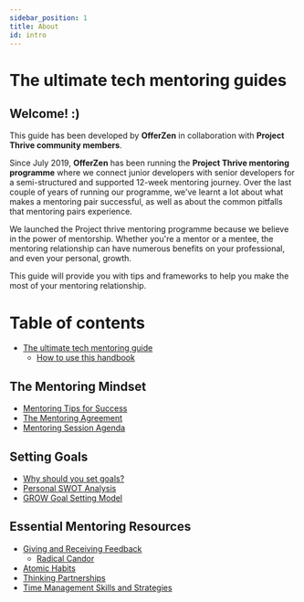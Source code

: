 ```yaml
---
sidebar_position: 1
title: About
id: intro
---
```


# The ultimate tech mentoring guides

## Welcome! :)

This guide has been developed by **OfferZen** in collaboration with **Project Thrive community members**.&#x20;

Since July 2019, **OfferZen** has been running the **Project Thrive mentoring programme** where we connect junior developers with senior developers for a semi-structured and supported 12-week mentoring journey. Over the last couple of years of running our programme, we've learnt a lot about what makes a mentoring pair successful, as well as about the common pitfalls that mentoring pairs experience.

We launched the Project thrive mentoring programme because we believe in the power of mentorship. Whether you're a mentor or a mentee, the mentoring relationship can have numerous benefits on your professional, and even your personal, growth.&#x20;

This guide will provide you with tips and frameworks to help you make the most of your mentoring relationship.

# Table of contents

* [The ultimate tech mentoring guide](/intro.md)
  * [How to use this handbook](/how-to-use-this-handbook.md)

## The Mentoring Mindset

* [Mentoring Tips for Success](the-mentoring-mindset/mentoring-tips-for-success.md)
* [The Mentoring Agreement](the-mentoring-mindset/the-mentoring-agreement.md)
* [Mentoring Session Agenda](the-mentoring-mindset/mentoring-session-agenda.md)

## Setting Goals

* [Why should you set goals?](setting-goals/why-should-you-set-goals.md)
* [Personal SWOT Analysis](setting-goals/personal-swot-analysis.md)
* [GROW Goal Setting Model](setting-goals/grow-goal-setting-model.md)

## Essential Mentoring Resources

* [Giving and Receiving Feedback](essential-mentoring-resources/giving-and-receiving-feedback/README.md)
  * [Radical Candor](essential-mentoring-resources/giving-and-receiving-feedback/radical-candor.md)
* [Atomic Habits](essential-mentoring-resources/atomic-habits.md)
* [Thinking Partnerships](essential-mentoring-resources/thinking-partnerships.md)
* [Time Management Skills and Strategies](essential-mentoring-resources/time-management-skills-and-strategies.md)